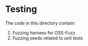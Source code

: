 # Testing

The code in this directory contain:

1. Fuzzing harness for OSS-Fuzz
2. Fuzzing seeds related to unit tests